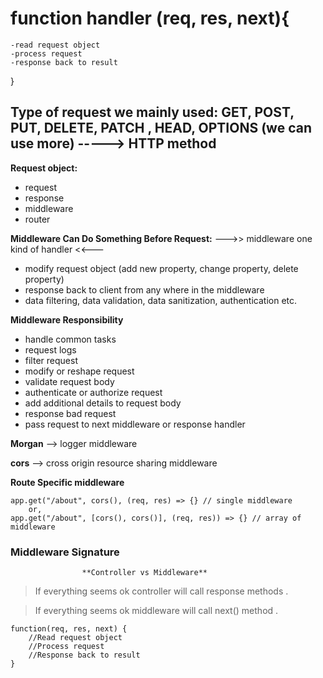# function handler (req, res, next){

    -read request object
    -process request
    -response back to result

}

## Type of request we mainly used: GET, POST, PUT, DELETE, PATCH , HEAD, OPTIONS (we can use more) -----> HTTP method



**Request object:**
  - request
  - response
  - middleware
  - router

**Middleware Can Do Something Before Request:**
  --->> middleware one kind of handler <<---
  - modify request object (add new property, change property, delete property)
  - response back to client from any where in the middleware
  - data filtering, data validation, data sanitization, authentication etc.


**Middleware Responsibility**
  - handle common tasks
  - request logs
  - filter request
  - modify or reshape request
  - validate request body
  - authenticate or authorize request
  - add additional details to request body
  - response bad request
  - pass request to next middleware or response handler

**Morgan** --> logger middleware

**cors** --> cross origin resource sharing middleware

**Route Specific middleware**
```
app.get("/about", cors(), (req, res) => {} // single middleware
    or,
app.get("/about", [cors(), cors()], (req, res)) => {} // array of middleware

```
### Middleware Signature
                    **Controller vs Middleware**
 > If everything seems ok controller will call response methods .
 
 > If everything seems ok middleware will call next() method .

```
function(req, res, next) {
    //Read request object
    //Process request
    //Response back to result
}
```
